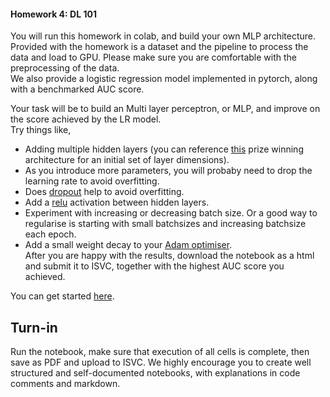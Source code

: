 #### Homework 4: DL 101

You will run this homework in colab, and build your own MLP architecture.   
Provided with the homework is a dataset and the pipeline to process the data and load to GPU. Please make sure you are comfortable with the preprocessing of the data.  
We also provide a logistic regression model implemented in pytorch, along with a benchmarked AUC score.  
  
Your task will be to build an Multi layer perceptron, or MLP, and improve on the score achieved by the LR model.  
Try things like,  
-  Adding multiple hidden layers (you can reference [this](https://www.kaggle.com/lopuhin/mercari-golf-0-3875-cv-in-75-loc-1900-s) prize winning architecture for an initial set of layer dimensions).  
-  As you introduce more parameters, you will probaby need to drop the learning rate to avoid overfitting.  
-  Does [dropout](https://pytorch.org/docs/stable/generated/torch.nn.Dropout.html) help to avoid overfitting.  
-  Add a [relu](https://pytorch.org/docs/master/generated/torch.nn.functional.relu.html#torch.nn.functional.relu) activation between hidden layers.  
-  Experiment with increasing or decreasing batch size. Or a good way to regularise is starting with small batchsizes and increasing batchsize each epoch.  
-  Add a small weight decay to your [Adam optimiser](https://pytorch.org/docs/stable/optim.html).   
After you are happy with the results, download the notebook as a html and submit it to ISVC, together with the highest AUC score you achieved.  
  
You can get started [here](https://colab.research.google.com/drive/1kqbgfc1Lv3DXP6EdbpfQtMCsTHFR3wHA?usp=sharing).  

## Turn-in
Run the notebook, make sure that execution of all cells is complete, then save as PDF and upload to ISVC. We highly encourage you to create well structured and self-documented notebooks, with explanations in code  comments and markdown.
